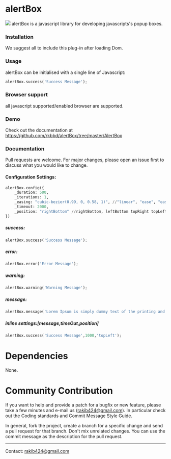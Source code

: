 # alertBox

<img src="https://coders-destination.blogspot.com/favicon.ico" />
alertBox is a javascript library for developing javascripts's popup boxes.

### Installation
We suggest all to include this plug-in after loading Dom.

### Usage
alertBox can be initialised with a single line of Javascript:

```python
alertBox.success('Success Message');
```

### Browser support
all javascript supported/enabled browser are supported.

### Demo
Check out the documentation at https://github.com/rkbbd/alertBox/tree/master/AlertBox

### Documentation
Pull requests are welcome. For major changes, please open an issue first to discuss what you would like to change.

#### Configuration Settings:
```python
alertBox.config({
    _duration: 500,
    _iterations: 1,
    _easing: "cubic-bezier(0.99, 0, 0.58, 1)", //"linear", "ease", "ease-in", "ease-out", and "ease-in-out", or a custom "cubic-bezier" value like "cubic-bezier(0.42, 0, 0.58, 1)".
    _timeout: 2000,
    _position: "rightBottom" //rightBottom, leftBottom topRight topLeft
})
```

##### success:
```python
alertBox.success('Success Message');
```
##### error:
```python
alertBox.error('Error Message');
```
##### warning:
```python
alertBox.warning('Warning Message');
```
##### message:
```python
alertBox.message('Lorem Ipsum is simply dummy text of the printing and typesetting industry');
```

##### inline settings:[message,timeOut,position]
```python
alertBox.success('Success Message',1000,'topLeft');
```

Dependencies 
==========
None.

Community Contribution
==========
If you want to help and provide a patch for a bugfix or new feature, please take a few minutes and e-mail us (rakib424@gmail.com). In particular check out the Coding standards and Commit Message Style Guide.

In general, fork the project, create a branch for a specific change and send a pull request for that branch. Don't mix unrelated changes. You can use the commit message as the description for the pull request.


------
Contact: [rakib424@gmail.com](mailto:rakib424@gmail.com)
